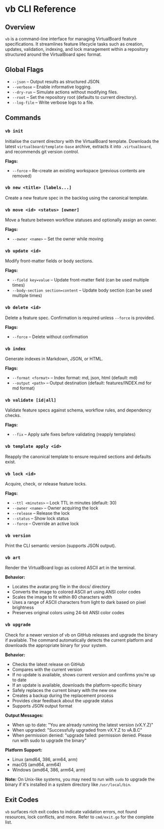 # vb CLI Reference

## Overview

`vb` is a command-line interface for managing VirtualBoard feature specifications. It streamlines feature lifecycle tasks such as creation, updates, validation, indexing, and lock management within a repository structured around the VirtualBoard spec format.

## Global Flags

- `--json` – Output results as structured JSON.
- `--verbose` – Enable informative logging.
- `--dry-run` – Simulate actions without modifying files.
- `--root` – Set the repository root (defaults to current directory).
- `--log-file` – Write verbose logs to a file.

## Commands

### `vb init`
Initialise the current directory with the VirtualBoard template. Downloads the latest `virtualboard/template-base` archive, extracts it into `.virtualboard`, and recommends git version control.

**Flags:**
- `--force` – Re-create an existing workspace (previous contents are removed)

### `vb new <title> [labels...]`
Create a new feature spec in the backlog using the canonical template.

### `vb move <id> <status> [owner]`
Move a feature between workflow statuses and optionally assign an owner.

**Flags:**
- `--owner <name>` – Set the owner while moving

### `vb update <id>`
Modify front-matter fields or body sections.

**Flags:**
- `--field key=value` – Update front-matter field (can be used multiple times)
- `--body-section section=content` – Update body section (can be used multiple times)

### `vb delete <id>`
Delete a feature spec. Confirmation is required unless `--force` is provided.

**Flags:**
- `--force` – Delete without confirmation

### `vb index`
Generate indexes in Markdown, JSON, or HTML.

**Flags:**
- `--format <format>` – Index format: md, json, html (default: md)
- `--output <path>` – Output destination (default: features/INDEX.md for md format)

### `vb validate [id|all]`
Validate feature specs against schema, workflow rules, and dependency checks.

**Flags:**
- `--fix` – Apply safe fixes before validating (reapply templates)

### `vb template apply <id>`
Reapply the canonical template to ensure required sections and defaults exist.

### `vb lock <id>`
Acquire, check, or release feature locks.

**Flags:**
- `--ttl <minutes>` – Lock TTL in minutes (default: 30)
- `--owner <name>` – Owner acquiring the lock
- `--release` – Release the lock
- `--status` – Show lock status
- `--force` – Override an active lock

### `vb version`
Print the CLI semantic version (supports JSON output).

### `vb art`
Render the VirtualBoard logo as colored ASCII art in the terminal.

**Behavior:**
- Locates the avatar.png file in the docs/ directory
- Converts the image to colored ASCII art using ANSI color codes
- Scales the image to fit within 80 characters width
- Uses a range of ASCII characters from light to dark based on pixel brightness
- Preserves original colors using 24-bit ANSI color codes

### `vb upgrade`
Check for a newer version of vb on GitHub releases and upgrade the binary if available. The command automatically detects the current platform and downloads the appropriate binary for your system.

**Behavior:**
- Checks the latest release on GitHub
- Compares with the current version
- If no update is available, shows current version and confirms you're up to date
- If an update is available, downloads the platform-specific binary
- Safely replaces the current binary with the new one
- Creates a backup during the replacement process
- Provides clear feedback about the upgrade status
- Supports JSON output format

**Output Messages:**
- When up to date: "You are already running the latest version (vX.Y.Z)"
- When upgraded: "Successfully upgraded from vX.Y.Z to vA.B.C"
- When permission denied: "upgrade failed: permission denied. Please run with sudo to upgrade the binary"

**Platform Support:**
- Linux (amd64, 386, arm64, arm)
- macOS (amd64, arm64)
- Windows (amd64, 386, arm64, arm)

**Note:** On Unix-like systems, you may need to run with `sudo` to upgrade the binary if it's installed in a system directory like `/usr/local/bin`.

## Exit Codes

`vb` surfaces rich exit codes to indicate validation errors, not found resources, lock conflicts, and more. Refer to `cmd/exit.go` for the complete list.
